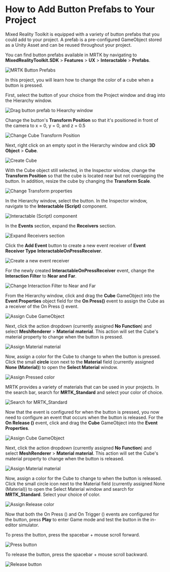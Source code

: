 # How to Add Button Prefabs to Your Project

Mixed Reality Toolkit is equipped with a variety of button prefabs that you could add to your project. A prefab is a pre-configured GameObject stored as a Unity Asset and can be reused throughout your project.

You can find button prefabs available in MRTK by navigating to **MixedRealityToolkit.SDK** > **Features** > **UX** > **Interactable** > **Prefabs**.

![MRTK Button Prefabs](../../../.gitbook/assets/how_to_add_button_prefabs_to_your_project/button_prefabs.PNG)

In this project, you will learn how to change the color of a cube when a button is pressed.

First, select the button of your choice from the Project window and drag into the Hierarchy window.

![Drag button prefab to Hiearchy window](../../../.gitbook/assets/how_to_add_button_prefabs_to_your_project/drag_button_to_hierarchy.PNG)

Change the button's **Transform Position** so that it's positioned in front of the camera to x = 0, y = 0, and z = 0.5

![Change Cube Transform Position](../../../.gitbook/assets/how_to_add_button_prefabs_to_your_project/button_transform_position.PNG)

Next, right click on an empty spot in the Hierarchy window and click **3D Object** > **Cube**.

![Create Cube](../../../.gitbook/assets/how_to_add_button_prefabs_to_your_project/create_cube.PNG)

With the Cube object still selected, in the Inspector window, change the **Transform Position** so that the cube is located near but not overlapping the button. In addition, resize the cube by changing the **Transform Scale**.

![Change Transform properties](../../../.gitbook/assets/how_to_add_button_prefabs_to_your_project/transform_cube.PNG)

In the Hierarchy window, select the button. In the Inspector window, navigate to the **Interactable (Script)** component.

![Interactable (Script) component](../../../.gitbook/assets/how_to_add_button_prefabs_to_your_project/interactable_script_component.PNG)

In the **Events** section, expand the **Receivers** section.

![Expand Receivers section](../../../.gitbook/assets/how_to_add_button_prefabs_to_your_project/expand_events_receivers.PNG)

Click the **Add Event** button to create a new event receiver of **Event Receiver Type** **InteractableOnPressReceiver**.

![Create a new event receiver](../../../.gitbook/assets/how_to_add_button_prefabs_to_your_project/interactableonpressreceiver_new.PNG)

For the newly created **InteractableOnPressReceiver** event, change the **Interaction Filter** to **Near and Far**.

![Change Interaction Filter to Near and Far](../../../.gitbook/assets/how_to_add_button_prefabs_to_your_project/near_and_far.PNG)

From the Hierarchy window, click and drag the **Cube** GameObject into the **Event Properties** object field for the **On Press()** event to assign the Cube as a receiver of the On Press () event.

![Assign Cube GameObject](../../../.gitbook/assets/how_to_add_button_prefabs_to_your_project/cube_receiver.PNG)

Next, click the action dropdown (currently assigned **No Function**) and select **MeshRenderer** > **Material material**. This action will set the Cube's material property to change when the button is pressed.

![Assign Material material](../../../.gitbook/assets/how_to_add_button_prefabs_to_your_project/material_material.PNG)

Now, assign a color for the Cube to change to when the button is pressed. Click the small **circle** icon next to the **Material** field (currently assigned **None (Material)**) to open the **Select Material** window.

![Assign Pressed color](../../../.gitbook/assets/how_to_add_button_prefabs_to_your_project/select_material.PNG)

MRTK provides a variety of materials that can be used in your projects. In the search bar, search for **MRTK_Standard** and select your color of choice.

![Search for MRTK_Standard](../../../.gitbook/assets/how_to_add_button_prefabs_to_your_project/search_mrtk_standard.PNG)

Now that the event is configured for when the button is pressed, you now need to configure an event that occurs when the button is released. For the **On Release ()** event, click and drag the **Cube** GameObject into the **Event Properties**.

![Assign Cube GameObject](../../../.gitbook/assets/how_to_add_button_prefabs_to_your_project/on_release_assign_cube.PNG)

Next, click the action dropdown (currently assigned **No Function**) and select **MeshRenderer** > **Material material**. This action will set the Cube's material property to change when the button is released.

![Assign Material material](../../../.gitbook/assets/how_to_add_button_prefabs_to_your_project/on_release_material_material.PNG)

Now, assign a color for the Cube to change to when the button is released. Click the small circle icon next to the Material field (currently assigned None (Material)) to open the Select Material window and search for **MRTK_Standard**. Select your choice of color.

![Assign Release color](../../../.gitbook/assets/how_to_add_button_prefabs_to_your_project/on_release_color.PNG)

Now that both the On Press () and On Trigger () events are configured for the button, press **Play** to enter Game mode and test the button in the in-editor simulator.

To press the button, press the spacebar + mouse scroll forward.

![Press button](../../../.gitbook/assets/how_to_add_button_prefabs_to_your_project/button_pressed_magenta.PNG)

To release the button, press the spacebar + mouse scroll backward.

![Release button](../../../.gitbook/assets/how_to_add_button_prefabs_to_your_project/button_release_green.PNG)